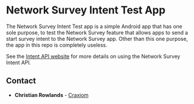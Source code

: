 # Network Survey Intent Test App

The Network Survey Intent Test app is a simple Android app that has one sole purpose, to test the
Network Survey feature that allows apps to send a start survey intent to the Network Survey app.
Other than this one purpose, the app in this repo is completely useless.

See the [Intent API website](https://www.networksurvey.app/intent-api) for more details on using the
Network Survey Intent API.

## Contact

* **Christian Rowlands** - [Craxiom](https://github.com/christianrowlands)
